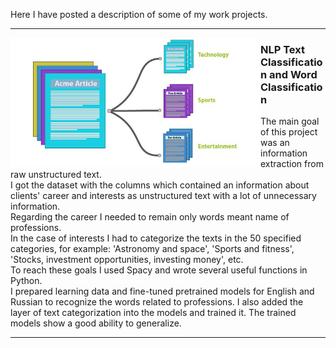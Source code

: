 Here I have posted a description of some of my work projects.

---
<p>
  <img width="400" align='left' src="https://github.com/nik-kad/portfolio/blob/main/pictures/text_classification.jpg">
</p>

### NLP Text Classification and Word Classification


The main goal of this project was an information extraction from raw unstructured text.<br>
I got the dataset with the columns which contained an information about clients' career and interests as unstructured text with a lot of unnecessary information.  
Regarding the career I needed to remain only words meant name of professions.  
In the case of interests I had to categorize the texts in the 50 specified categories, for example: 'Astronomy and space', 'Sports and fitness', 'Stocks, investment opportunities, investing money', etc.  
To reach these goals I used Spacy and wrote several useful functions in Python.  
I prepared learning data and fine-tuned pretrained models for English and Russian to recognize the words related to professions.
I also added the layer of text categorization into the models and trained it.
The trained models show a good ability to generalize.


---
